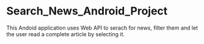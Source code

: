 # Search_News_Android_Project
This Andoid application uses Web API to serach for news, filter them and let the user read a complete article by selecting it.
